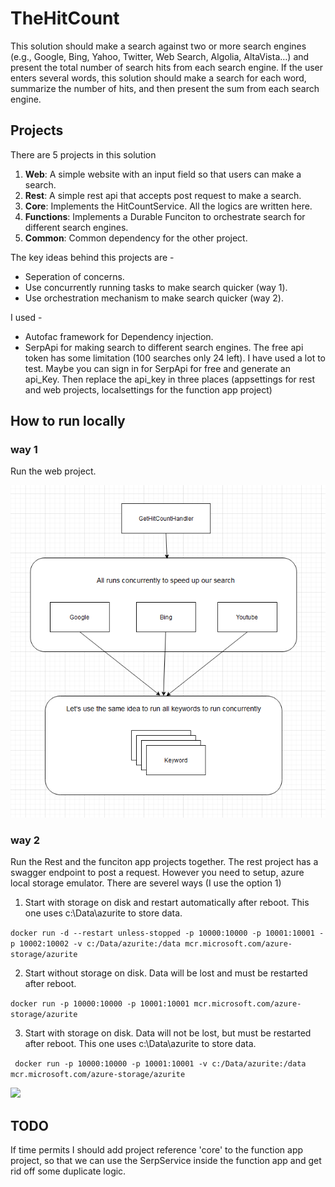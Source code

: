 # TheHitCount
This solution should make a search against two or more search engines (e.g., Google, Bing, Yahoo, Twitter, Web Search, Algolia, AltaVista…) and present the total number of search hits from each search engine. If the user enters several words, this solution should make a search for each word, summarize the number of hits, and then present the sum from each search engine.

## Projects
There are 5 projects in this solution

1. **Web**: A simple website with an input field so that users can make a search.
2. **Rest**: A simple rest api that accepts post request to make a search.
3. **Core**: Implements the HitCountService. All the logics are written here.
4. **Functions**: Implements a Durable Funciton to orchestrate search for different search engines.
5. **Common**: Common dependency for the other project.

The key ideas behind this projects are -
* Seperation of concerns.
* Use concurrently running tasks to make search quicker (way 1).
* Use orchestration mechanism to make search quicker (way 2).

I used -
* Autofac framework for Dependency injection.
* SerpApi for making search to different search engines. The free api token has some limitation (100 searches only 24 left). I have used a lot to test. Maybe you can sign in for SerpApi for free and generate an api_Key. Then replace the api_key in three places (appsettings for rest and web projects, localsettings for the function app project)  


## How to run locally
### way 1
Run the web project. 

<img src="hitcount.png" />

### way 2
Run the Rest and the funciton app projects together. The rest project has a swagger endpoint to post a request. However you need to setup, azure local storage emulator. There are severel ways (I use the option 1)

1. Start with storage on disk and restart automatically after reboot. This one uses c:\Data\azurite to store data.

``` docker run -d --restart unless-stopped -p 10000:10000 -p 10001:10001 -p 10002:10002 -v c:/Data/azurite:/data mcr.microsoft.com/azure-storage/azurite ```

2. Start without storage on disk. Data will be lost and must be restarted after reboot.

``` docker run -p 10000:10000 -p 10001:10001 mcr.microsoft.com/azure-storage/azurite ```

3. Start with storage on disk. Data will not be lost, but must be restarted after reboot. This one uses c:\Data\azurite to store data.

```  docker run -p 10000:10000 -p 10001:10001 -v c:/Data/azurite:/data mcr.microsoft.com/azure-storage/azurite ``` 

<img src="function.png" />

## TODO
If time permits I should add project reference 'core' to the function app project, so that we can use the SerpService inside the function app and get rid off some duplicate logic. 


